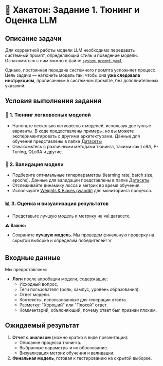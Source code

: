 # 🚀 Хакатон: Задание 1. Тюнинг и Оценка LLM

## **Описание задачи**

Для корректной работы модели LLM необходимо передавать системный промпт, определяющий стиль и поведение модели. Ознакомиться с ним можно в файле [`system_prompt.yaml`](./config/system_propmpt.yaml).

Однако, постоянная передача системного промпта усложняет процесс. Цель задачи — натюнить модель так, чтобы она **уже следовала инструкциям**, прописанным в системном промпте, без дополнительных указаний.

## **Условия выполнения задания**

### 🔧 **1. Тюнинг легковесных моделей**

- Натюньте несколько легковесных моделей, используя доступные варианты. В коде предоставлены примеры, но вы можете экспериментировать с другими архитектурами. Данные для обучения представлены в папке [Датасеты](../datasets)
- Ознакомьтесь с различными методами тюнинга, такими как LoRA, P-Tuning, QLoRA и другие.


### 📏 **2. Валидация модели**

- Подберите оптимальные гиперпараметры (learning rate, batch size, epochs). Данные для валидации представлены в папке [Датасеты](../datasets)
- Отслеживайте динамику лосса и метрик во время обучения.
- Используйте [Weights & Biases (wandb)](https://wandb.ai/) для мониторинга процесса.

### 📊 **3. Оценка и визуализация результатов**

- Представьте лучшую модель и метрику на val датасете.

**⚠️ Важно:**
- Сохраните **лучшую модель**. Мы проведем финальную проверку на скрытой выборке и определим победителей! ☠️

## **Входные данные**

Мы предоставляем:

- **Логи** после апробации модели, содержащие:
  - Исходный вопрос.
  - Теги пользователя (роль, кампус, уровень образования).
  - Ответ модели.
  - Контексты, использованные для генерации ответа.
  - Разметку: "Хороший" или "Плохой" ответ.
  - Комментарий, объясняющий, почему ответ был признан плохим.

## **Ожидаемый результат**

1. **Отчет с анализом** (можно кратко в виде презентации):
   - Описание процесса тюнинга.
   - Выбранные параметры и их обоснование.
   - Визуализация метрик обучения и валидации.
2. **Финальная модель**, готовая к тестированию на скрытой выборке.



